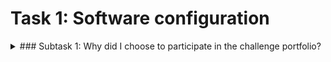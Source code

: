 # **Task 1: Software configuration**

<details>
  <summary>### Subtask 1: Why did I choose to participate in the challenge portfolio?</summary>

First of all, I would like to thank my parents for giving me to this world :blush: 
Secondly, thanks to the targeted ads that showed me this course.
And thirdly, thanks to the Dare IT team for giving me a second chance:pray:  
10 years ago, a person close to me said: you can become a software tester. I studied theory for a few days, 
but then I gave up. What can I say? The next 10 years were not very good:unamused:...  
Why do I need this course? 
1. [ ] I want to stop depending on other people finally — to provide for myself and my son on my own:money_with_wings:
2. [x] I'm the type of person who rearranges the price tags in the store if they are not under the corresponding product:sweat_smile: I like to find errors, come up with scenarios, improve the product and HELP the people I interact with.   

So I think this role is made for me. Let's imagine that these 10 years of downtime didn't exist:grimacing:  
What do I expect from the course? That then everything will be as clear and structured as in the first task. Then my chances of success are great.  
My goal? First, win an internship, and then we'll see!:smirk:  

I mentally wish good luck to everyone.

### Daria:new_moon_with_face:</details>



